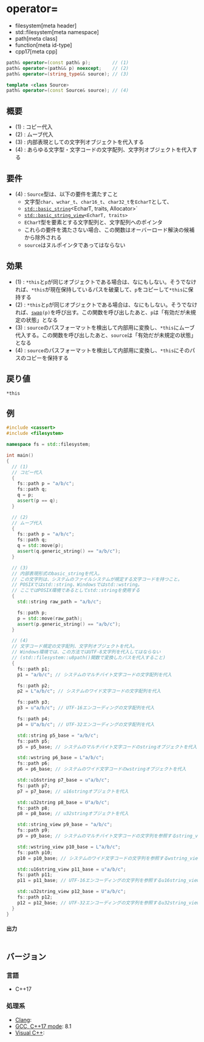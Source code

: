 # operator=
* filesystem[meta header]
* std::filesystem[meta namespace]
* path[meta class]
* function[meta id-type]
* cpp17[meta cpp]

```cpp
path& operator=(const path& p);        // (1)
path& operator=(path&& p) noexcept;    // (2)
path& operator=(string_type&& source); // (3)

template <class Source>
path& operator=(const Source& source); // (4)
```

## 概要
- (1) : コピー代入
- (2) : ムーブ代入
- (3) : 内部表現としての文字列オブジェクトを代入する
- (4) : あらゆる文字型・文字コードの文字配列、文字列オブジェクトを代入する


## 要件
- (4) : `Source`型は、以下の要件を満たすこと
    - 文字型`char`、`wchar_t`、`char16_t`、`char32_t`を`EcharT`として、
    - [`std::basic_string`](/reference/string/basic_string.md)<EcharT, traits, Allocator>`
    - [`std::basic_string_view`](/reference/string_view/basic_string_view.md.nolink)`<EcharT, traits>`
    - `ECharT`型を要素とする文字配列と、文字配列へのポインタ
    - これらの要件を満たさない場合、この関数はオーバーロード解決の候補から除外される
    - `source`はヌルポインタであってはならない


## 効果
- (1) : `*this`と`p`が同じオブジェクトである場合は、なにもしない。そうでなければ、`*this`が現在保持しているパスを破棄して、`p`をコピーして`*this`に保持する
- (2) : `*this`と`p`が同じオブジェクトである場合は、なにもしない。そうでなければ、[`swap`](swap.md)`(p)`を呼び出す。この関数を呼び出したあと、`p`は「有効だが未規定の状態」となる
- (3) : `source`のパスフォーマットを検出して内部用に変換し、`*this`にムーブ代入する。この関数を呼び出したあと、`source`は「有効だが未規定の状態」となる
- (4) : `source`のパスフォーマットを検出して内部用に変換し、`*this`にそのパスのコピーを保持する


## 戻り値
`*this`


## 例
```cpp example
#include <cassert>
#include <filesystem>

namespace fs = std::filesystem;

int main()
{
  // (1)
  // コピー代入
  {
    fs::path p = "a/b/c";
    fs::path q;
    q = p;
    assert(p == q);
  }

  // (2)
  // ムーブ代入
  {
    fs::path p = "a/b/c";
    fs::path q;
    q = std::move(p);
    assert(q.generic_string() == "a/b/c");
  }

  // (3)
  // 内部表現形式のbasic_stringを代入。
  // この文字列は、システムのファイルシステムが規定する文字コードを持つこと。
  // POSIXではstd::string、Windowsではstd::wstring。
  // ここではPOSIX環境であるとしてstd::stringを使用する
  {
    std::string raw_path = "a/b/c";

    fs::path p;
    p = std::move(raw_path);
    assert(p.generic_string() == "a/b/c");
  }

  // (4)
  // 文字コード規定の文字配列、文字列オブジェクトを代入。
  // Windows環境では、この方法ではUTF-8文字列を代入してはならない
  // (std::filesystem::u8path()関数で変換したパスを代入すること)
  {
    fs::path p1;
    p1 = "a/b/c"; // システムのマルチバイト文字コードの文字配列を代入

    fs::path p2;
    p2 = L"a/b/c"; // システムのワイド文字コードの文字配列を代入

    fs::path p3;
    p3 = u"a/b/c"; // UTF-16エンコーディングの文字配列を代入

    fs::path p4;
    p4 = U"a/b/c"; // UTF-32エンコーディングの文字配列を代入

    std::string p5_base = "a/b/c";
    fs::path p5;
    p5 = p5_base; // システムのマルチバイト文字コードのstringオブジェクトを代入

    std::wstring p6_base = L"a/b/c";
    fs::path p6;
    p6 = p6_base; // システムのワイド文字コードのwstringオブジェクトを代入

    std::u16string p7_base = u"a/b/c";
    fs::path p7;
    p7 = p7_base; // u16stringオブジェクトを代入

    std::u32string p8_base = U"a/b/c";
    fs::path p8;
    p8 = p8_base; // u32stringオブジェクトを代入

    std::string_view p9_base = "a/b/c";
    fs::path p9;
    p9 = p9_base; // システムのマルチバイト文字コードの文字列を参照するstring_viewオブジェクトを代入

    std::wstring_view p10_base = L"a/b/c";
    fs::path p10;
    p10 = p10_base; // システムのワイド文字コードの文字列を参照するwstring_viewオブジェクトを代入

    std::u16string_view p11_base = u"a/b/c";
    fs::path p11;
    p11 = p11_base; // UTF-16エンコーディングの文字列を参照するu16string_viewオブジェクトを代入

    std::u32string_view p12_base = U"a/b/c";
    fs::path p12;
    p12 = p12_base; // UTF-32エンコーディングの文字列を参照するu32string_viewオブジェクトを代入
  }
}
```

#### 出力
```
```


## バージョン
### 言語
- C++17

### 処理系
- [Clang](/implementation.md#clang):
- [GCC, C++17 mode](/implementation.md#gcc): 8.1
- [Visual C++](/implementation.md#visual_cpp):
